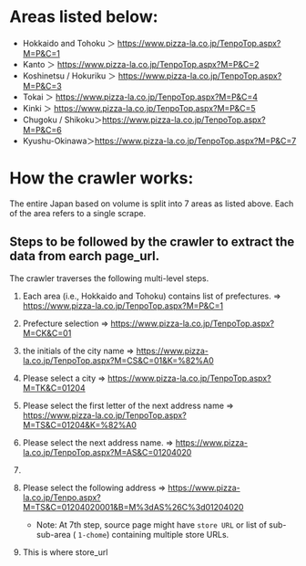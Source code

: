 
# Areas listed below:

- Hokkaido and Tohoku ＞ https://www.pizza-la.co.jp/TenpoTop.aspx?M=P&C=1
- Kanto ＞ https://www.pizza-la.co.jp/TenpoTop.aspx?M=P&C=2
- Koshinetsu / Hokuriku ＞ https://www.pizza-la.co.jp/TenpoTop.aspx?M=P&C=3
- Tokai ＞ https://www.pizza-la.co.jp/TenpoTop.aspx?M=P&C=4
- Kinki ＞ https://www.pizza-la.co.jp/TenpoTop.aspx?M=P&C=5
- Chugoku / Shikoku＞https://www.pizza-la.co.jp/TenpoTop.aspx?M=P&C=6 
- Kyushu-Okinawa＞https://www.pizza-la.co.jp/TenpoTop.aspx?M=P&C=7

# How the crawler works:
The entire Japan based on volume is split into 7 areas as listed above.
Each of the area refers to a single scrape.

## Steps to be followed by the crawler to extract the data from earch page_url.
The crawler traverses the following multi-level steps. 

1. Each area (i.e., Hokkaido and Tohoku) contains list of prefectures. => https://www.pizza-la.co.jp/TenpoTop.aspx?M=P&C=1
2. Prefecture selection => https://www.pizza-la.co.jp/TenpoTop.aspx?M=CK&C=01
3. the initials of the city name => https://www.pizza-la.co.jp/TenpoTop.aspx?M=CS&C=01&K=%82%A0
4. Please select a city => https://www.pizza-la.co.jp/TenpoTop.aspx?M=TK&C=01204
5. Please select the first letter of the next address name => https://www.pizza-la.co.jp/TenpoTop.aspx?M=TS&C=01204&K=%82%A0
6. Please select the next address name.	=> https://www.pizza-la.co.jp/TenpoTop.aspx?M=AS&C=01204020
7. 
7. Please select the following address => https://www.pizza-la.co.jp/Tenpo.aspx?M=TS&C=01204020001&B=M%3dAS%26C%3d01204020
   - Note: At 7th step, source page might have `store URL` or list of sub-sub-area ( `1-chome`) containing multiple store URLs. 

8. This is where store_url